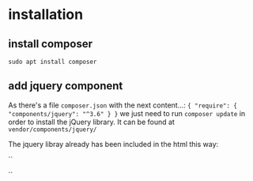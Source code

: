 # installation
## install composer
`sudo apt install composer`
## add jquery component
As there's a file `composer.json` with the next content...:
``
{
    "require": {
        "components/jquery": "^3.6"
    }
}
``
we just need to run `composer update` in order to install the jQuery library. It can be found at `vendor/components/jquery/` 

The jquery libray already has been included in the html this way:

``
<script src="vendor/components/jquery/jquery.min.js"></script>
``
